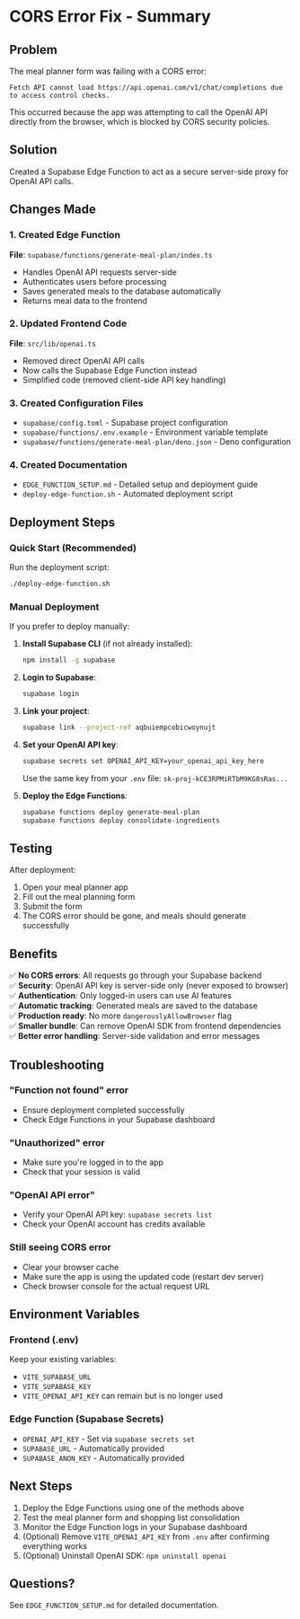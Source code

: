 # CORS Error Fix - Summary

## Problem

The meal planner form was failing with a CORS error:

```
Fetch API cannot load https://api.openai.com/v1/chat/completions due to access control checks.
```

This occurred because the app was attempting to call the OpenAI API directly from the browser, which is blocked by CORS security policies.

## Solution

Created a Supabase Edge Function to act as a secure server-side proxy for OpenAI API calls.

## Changes Made

### 1. Created Edge Function

**File**: `supabase/functions/generate-meal-plan/index.ts`

- Handles OpenAI API requests server-side
- Authenticates users before processing
- Saves generated meals to the database automatically
- Returns meal data to the frontend

### 2. Updated Frontend Code

**File**: `src/lib/openai.ts`

- Removed direct OpenAI API calls
- Now calls the Supabase Edge Function instead
- Simplified code (removed client-side API key handling)

### 3. Created Configuration Files

- `supabase/config.toml` - Supabase project configuration
- `supabase/functions/.env.example` - Environment variable template
- `supabase/functions/generate-meal-plan/deno.json` - Deno configuration

### 4. Created Documentation

- `EDGE_FUNCTION_SETUP.md` - Detailed setup and deployment guide
- `deploy-edge-function.sh` - Automated deployment script

## Deployment Steps

### Quick Start (Recommended)

Run the deployment script:

```bash
./deploy-edge-function.sh
```

### Manual Deployment

If you prefer to deploy manually:

1. **Install Supabase CLI** (if not already installed):

   ```bash
   npm install -g supabase
   ```

2. **Login to Supabase**:

   ```bash
   supabase login
   ```

3. **Link your project**:

   ```bash
   supabase link --project-ref aqbuiempcobicwoynujt
   ```

4. **Set your OpenAI API key**:

   ```bash
   supabase secrets set OPENAI_API_KEY=your_openai_api_key_here
   ```

   Use the same key from your `.env` file: `sk-proj-kCE3RPMiRTbM9KG8sRas...`

5. **Deploy the Edge Functions**:
   ```bash
   supabase functions deploy generate-meal-plan
   supabase functions deploy consolidate-ingredients
   ```

## Testing

After deployment:

1. Open your meal planner app
2. Fill out the meal planning form
3. Submit the form
4. The CORS error should be gone, and meals should generate successfully

## Benefits

✅ **No CORS errors**: All requests go through your Supabase backend  
✅ **Security**: OpenAI API key is server-side only (never exposed to browser)  
✅ **Authentication**: Only logged-in users can use AI features  
✅ **Automatic tracking**: Generated meals are saved to the database  
✅ **Production ready**: No more `dangerouslyAllowBrowser` flag  
✅ **Smaller bundle**: Can remove OpenAI SDK from frontend dependencies  
✅ **Better error handling**: Server-side validation and error messages

## Troubleshooting

### "Function not found" error

- Ensure deployment completed successfully
- Check Edge Functions in your Supabase dashboard

### "Unauthorized" error

- Make sure you're logged in to the app
- Check that your session is valid

### "OpenAI API error"

- Verify your OpenAI API key: `supabase secrets list`
- Check your OpenAI account has credits available

### Still seeing CORS error

- Clear your browser cache
- Make sure the app is using the updated code (restart dev server)
- Check browser console for the actual request URL

## Environment Variables

### Frontend (.env)

Keep your existing variables:

- `VITE_SUPABASE_URL`
- `VITE_SUPABASE_KEY`
- `VITE_OPENAI_API_KEY` can remain but is no longer used

### Edge Function (Supabase Secrets)

- `OPENAI_API_KEY` - Set via `supabase secrets set`
- `SUPABASE_URL` - Automatically provided
- `SUPABASE_ANON_KEY` - Automatically provided

## Next Steps

1. Deploy the Edge Functions using one of the methods above
2. Test the meal planner form and shopping list consolidation
3. Monitor the Edge Function logs in your Supabase dashboard
4. (Optional) Remove `VITE_OPENAI_API_KEY` from `.env` after confirming everything works
5. (Optional) Uninstall OpenAI SDK: `npm uninstall openai`

## Questions?

See `EDGE_FUNCTION_SETUP.md` for detailed documentation.

